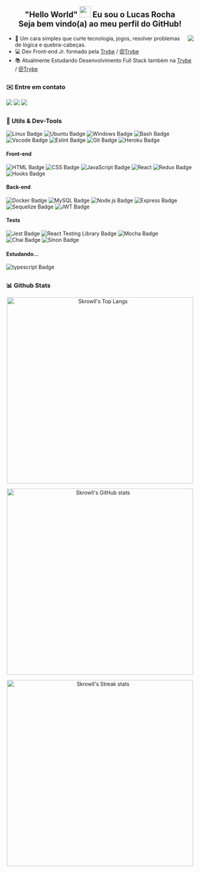 <h2 align="center">"Hello World" <img width="30px" src="https://emojipedia-us.s3.amazonaws.com/source/noto-emoji-animations/344/waving-hand_1f44b.gif"/>  Eu sou o Lucas Rocha <br> Seja bem vindo(a) ao meu perfil do GitHub!</h2>
<img align="right" src ="https://raw.githubusercontent.com/gist/skrowll/43483ed44f18c90a47a4dbea20ef4e64/raw/49357d1b0f63abc045e73c33c8771ca1d451d48d/githubcard.svg"/>

- 🚀 Um cara simples que curte tecnologia, jogos, resolver problemas de lógica e quebra-cabeças.
- 💻 Dev Front-end Jr. formado pela [Trybe](https://www.betrybe.com/) / [@Trybe](https://github.com/tryber)
- 📚 Atualmente Estudando Desenvolvimento Full Stack também na [Trybe](https://www.betrybe.com/) / [@Trybe](https://github.com/tryber)
##
### ✉️ Entre em contato ###
<a href="https://www.linkedin.com/in/lucasjrocha/" target="_blank"><img src="https://img.shields.io/badge/-LinkedIn-%230077B5?style=for-the-badge&logo=linkedin&logoColor=white" target="_blank"></a> 
<a href = "mailto:lucasdejesus.rocha@hotmail.com"><img src="https://img.shields.io/badge/-email-%23333?style=for-the-badge&logo=gmail&logoColor=white" target="_blank"></a>
<a href = "https://api.whatsapp.com/send?phone=5511964421447" target="_blank"><img src="https://img.shields.io/badge/-Whatsapp-4CA143?style=for-the-badge&labelColor=4CA143&logo=whatsapp&logoColor=white"></a>
##
### 🧰 Utils & Dev-Tools ###
![Linux Badge](https://img.shields.io/badge/Linux-FCC624?style=for-the-badge&logo=linux&logoColor=black)
![Ubuntu Badge](https://img.shields.io/badge/Ubuntu-E95420?style=for-the-badge&logo=ubuntu&logoColor=white)
![Windows Badge](https://img.shields.io/badge/Windows-0078D6?style=for-the-badge&logo=windows&logoColor=white)
![Bash Badge](https://img.shields.io/badge/bash-121011?style=for-the-badge&logo=gnu-bash&logoColor=white)
![Vscode Badge](https://img.shields.io/badge/Vscode-5C2D91?style=for-the-badge&logo=visual%20studio&logoColor=white)
![Eslint Badge](https://img.shields.io/badge/eslint-3A33D1?style=for-the-badge&logo=eslint&logoColor=white)
![Git Badge](https://img.shields.io/badge/-Git-F05032?style=for-the-badge&logo=git&logoColor=white)
![Heroku Badge](https://img.shields.io/badge/Heroku-430098?style=for-the-badge&logo=heroku&logoColor=white)
#### Front-end ####
![HTML Badge](https://img.shields.io/badge/-HTML-E34F26?style=for-the-badge&logo=html5&logoColor=white)
![CSS Badge](https://img.shields.io/badge/-CSS-1572B6?style=for-the-badge&logo=css3&logoColor=white)
![JavaScript Badge](https://img.shields.io/badge/JavaScript-323330?style=for-the-badge&logo=javascript&logoColor=F7DF1E)
![React](https://img.shields.io/badge/react-%2320232a.svg?style=for-the-badge&logo=react&logoColor=%2361DAFB)
![Redux Badge](https://img.shields.io/badge/-Redux-212121?style=for-the-badge&logo=Redux&logoColor=7548bb)
![Hooks Badge](https://img.shields.io/badge/-Hooks-%2320232a.svg?style=for-the-badge&logo=React&logoColor=%2361DAFB)
#### Back-end ####
![Docker Badge](https://img.shields.io/badge/Docker-082135?style=for-the-badge&logo=Docker&logoColor=blue)
![MySQL Badge](https://img.shields.io/badge/MySQL-%2320232a.svg?style=for-the-badge&logo=mysql&logoColor=orange)
![Node.js Badge](https://img.shields.io/badge/-Node.js-green?style=for-the-badge&logo=node.js&logoColor=black)
![Express Badge](https://img.shields.io/badge/-Express.js-green?style=for-the-badge&logo=Express&logoColor=black)
![Sequelize Badge](https://img.shields.io/badge/-Sequelize-eeeeee?style=for-the-badge&logo=sequelize&logoColor=00b1ea)
![JWT Badge](https://img.shields.io/badge/json%20web%20tokens-323330?style=for-the-badge&logo=json-web-tokens&logoColor=pink)
#### Tests ####
![Jest Badge](https://img.shields.io/badge/-Jest-C21325?style=for-the-badge&logo=jest&logoColor=white)
![React Testing Library Badge](https://img.shields.io/badge/-RTL-%2320232a.svg?style=for-the-badge&logo=react&logoColor=%2361DAFB)
![Mocha Badge](https://img.shields.io/badge/Mocha-8a6343?style=for-the-badge&logo=mocha&logoColor=white)
![Chai Badge](https://img.shields.io/badge/Chai-f7e9c8?style=for-the-badge&logo=chai&logoColor=a84d45)
![Sinon Badge](https://img.shields.io/badge/sinon.js-323330?style=for-the-badge&logo=sinon)

<h4 align="left">Estudando...<img width="15px" src="https://emojipedia-us.s3.amazonaws.com/source/microsoft-teams/337/hourglass-done_231b.png"/></h2>

![typescript Badge](https://img.shields.io/badge/Typescript-blue?style=for-the-badge&logo=typescript&logoColor=white)
##
### 📊 Github Stats ###

<div align="center">
  <p><img align="center" width="500em" alt="Skrowll's Top Langs" src ="https://github-readme-stats.vercel.app/api/top-langs?username=skrowll&show_icons=true&locale=en&layout=compact&theme=onedark"/></p>
  <p><img align="center" width="500em" alt="Skrowll's GitHub stats" src ="https://github-readme-stats.vercel.app/api?username=skrowll&count_private=true&show_icons=true&hide=issues,contribs&theme=onedark"/></p>
  <p><img align="center" width="500em" alt="Skrowll's Streak stats" src ="https://github-readme-streak-stats.herokuapp.com/?user=skrowll&theme=onedark&"/></p>
</div>

##

<!---
- 👋 Hi, I’m @skrowll
- 👀 I’m interested in ...
- 🌱 I’m currently learning ...
- 💞️ I’m looking to collaborate on ...
- 📫 How to reach me ...


skrowll/skrowll is a ✨ special ✨ repository because its `README.md` (this file) appears on your GitHub profile.
You can click the Preview link to take a look at your changes.
--->
